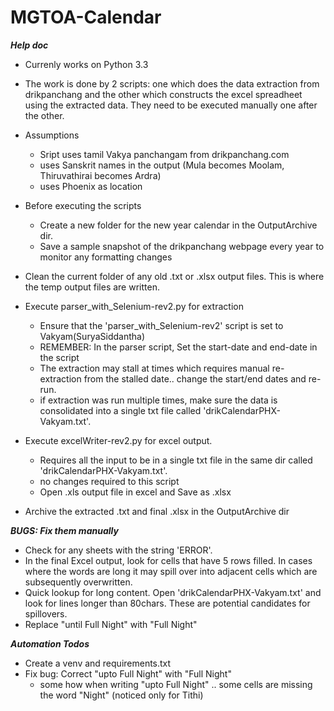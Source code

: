 # MGTOA-Calendar

***Help doc***

- Currenly works on Python 3.3
- The work is done by 2 scripts: one which does the data extraction from drikpanchang and the other which constructs the excel spreadheet using the extracted data. They need to be executed manually one after the other.
- Assumptions
	- Sript uses tamil Vakya panchangam from drikpanchang.com
	- uses Sanskrit names in the output (Mula becomes Moolam, Thiruvathirai becomes Ardra)
	- uses Phoenix as location
- Before executing the scripts
	- Create a new folder for the new year calendar in the OutputArchive dir. 
	- Save a sample snapshot of the drikpanchang webpage every year to monitor any formatting changes	
- Clean the current folder of any old .txt or .xlsx output files. This is where the temp output files are written. 
- Execute parser_with_Selenium-rev2.py for extraction
	- Ensure that the 'parser_with_Selenium-rev2' script is set to Vakyam(SuryaSiddantha)	
	- REMEMBER: In the parser script, Set the start-date and end-date in the script	
	- The extraction may stall at times which requires manual re-extraction from the stalled date.. change the start/end dates and re-run.
	- if extraction was run multiple times, make sure the data is consolidated into a single txt file called 'drikCalendarPHX-Vakyam.txt'.
- Execute excelWriter-rev2.py for excel output. 
	- Requires all the input to be in a single txt file in the same dir called 'drikCalendarPHX-Vakyam.txt'.
	- no changes required to this script
	- Open .xls output file in excel and Save as .xlsx	

- Archive the extracted .txt and final .xlsx in the OutputArchive dir

*****BUGS: Fix them manually*****
- Check for any sheets with the string 'ERROR'.
- In the final Excel output, look for cells that have 5 rows filled. In cases where the words are long it may spill over into adjacent cells which are subsequently overwritten.
- Quick lookup for long content. Open 'drikCalendarPHX-Vakyam.txt' and look for lines longer than 80chars. These are potential candidates for spillovers.
- Replace "until Full Night" with "Full Night"

*****Automation Todos*****
- Create a venv and requirements.txt
- Fix bug: Correct "upto Full Night" with "Full Night"
	- some how when writing "upto Full Night" .. some cells are missing the word "Night" (noticed only for Tithi)
